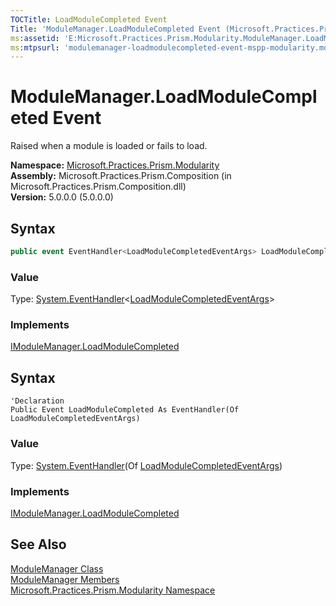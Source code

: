 ```yaml
---
TOCTitle: LoadModuleCompleted Event
Title: 'ModuleManager.LoadModuleCompleted Event (Microsoft.Practices.Prism.Modularity)'
ms:assetid: 'E:Microsoft.Practices.Prism.Modularity.ModuleManager.LoadModuleCompleted'
ms:mtpsurl: 'modulemanager-loadmodulecompleted-event-mspp-modularity.md'
---
```



# ModuleManager.LoadModuleCompleted Event

Raised when a module is loaded or fails to load.

**Namespace:** [Microsoft.Practices.Prism.Modularity](https://msdn.microsoft.com/library/microsoft.practices.prism.modularity)  
**Assembly:** Microsoft.Practices.Prism.Composition (in Microsoft.Practices.Prism.Composition.dll)  
**Version:** 5.0.0.0 (5.0.0.0)

## Syntax

```C#
public event EventHandler<LoadModuleCompletedEventArgs> LoadModuleCompleted
```

### Value

Type: [System.EventHandler](http://msdn.microsoft.com/en-us/library/db0etb8x)&lt;[LoadModuleCompletedEventArgs](https://msdn.microsoft.com/library/microsoft.practices.prism.modularity.loadmodulecompletedeventargs)&gt;

### Implements

[IModuleManager.LoadModuleCompleted](https://msdn.microsoft.com/library/microsoft.practices.prism.modularity.imodulemanager.loadmodulecompleted)

## Syntax

```VB
'Declaration
Public Event LoadModuleCompleted As EventHandler(Of LoadModuleCompletedEventArgs)
```
### Value

Type: [System.EventHandler](http://msdn.microsoft.com/en-us/library/db0etb8x)(Of [LoadModuleCompletedEventArgs](https://msdn.microsoft.com/library/microsoft.practices.prism.modularity.loadmodulecompletedeventargs))

### Implements

[IModuleManager.LoadModuleCompleted](https://msdn.microsoft.com/library/microsoft.practices.prism.modularity.imodulemanager.loadmodulecompleted)

## See Also

[ModuleManager Class](https://msdn.microsoft.com/library/microsoft.practices.prism.modularity.modulemanager)  
[ModuleManager Members](https://msdn.microsoft.com/en-us/library/microsoft.practices.prism.modularity.modulemanager_members)  
[Microsoft.Practices.Prism.Modularity Namespace](https://msdn.microsoft.com/library/microsoft.practices.prism.modularity)  